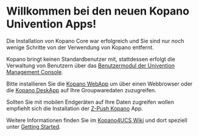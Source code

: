 Willkommen bei den neuen Kopano Univention Apps!
================================================

Die Installation von Kopano Core war erfolgreich und Sie sind nur noch wenige Schritte von der Verwendung von Kopano entfernt.

Kopano bringt keinen Standardbenutzer mit, stattdessen erfolgt die Verwaltung von Benutzern über das [Benutzermodul der Univention Management Console](#module=udm:users/user:0:).

Bitte installieren Sie die [Kopano WebApp](#module=appcenter:appcenter:0:id:kopano-webapp) um über einen Webbrowser oder die [Kopano DeskApp](https://kopano.com/products/deskapp/) auf Ihre Groupwaredaten zuzugreifen.

Sollten Sie mit mobilen Endgeräten auf Ihre Daten zugreifen wollen empfiehlt sich die Installation der [Z-Push Kopano](#module=appcenter:appcenter:0:id:z-push-kopano) App.

Weitere Informationen finden Sie im [Kopano4UCS Wiki](https://kb.kopano.io/display/K4U) und dort speziell unter [Getting Started](https://kb.kopano.io/display/K4U/Documentation+-+Getting+Started).
